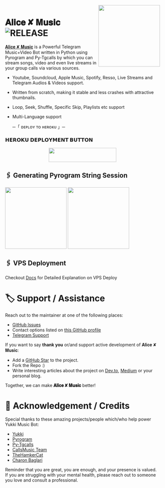 <img src="https://telegra.ph/file/2813c3d6b2a4f8682c565.jpg" align="right" width="200" height="200"/>

# 𝐀𝐥𝐢𝐜𝐞 ✘ 𝐌𝐮𝐬𝐢𝐜<img src="https://img.shields.io/github/v/release/NITISHSHARMA143123/AliceXmusic?color=black&logo=github&logoColor=black&style=social" alt="RELEASE">

[𝐀𝐥𝐢𝐜𝐞 ✘ 𝐌𝐮𝐬𝐢𝐜](https://github.com/NITISHSHARMA143123/AliceXmusic) is a Powerful Telegram Music+Video Bot written in Python using Pyrogram and Py-Tgcalls by which you can stream songs, video and even live streams in your group calls via various sources.


* Youtube, Soundcloud, Apple Music, Spotify, Resso, Live Streams and Telegram Audios & Videos support.
* Written from scratch, making it stable and less crashes with attractive thumbnails.
* Loop, Seek, Shuffle, Specific Skip, Playlists etc support
* Multi-Language support


    ─「 ᴅᴇᴩʟᴏʏ ᴛᴏ ʜᴇʀᴏᴋᴜ 」─

<h3> 𝗛𝗘𝗥𝗢𝗞𝗨 𝗗𝗘𝗣𝗟𝗢𝗬𝗠𝗘𝗡𝗧 𝗕𝗨𝗧𝗧𝗢𝗡 </h3>
</h3>

<p align="center"><a href="https://dashboard.heroku.com/new?template=https://github.com/NITISHSHARMA143123/AliceXmusic"> <img src="https://img.shields.io/badge/Deploy%20On%20Heroku-bringle?style=for-the-badge&logo=heroku" width="220" height="45.69/"/></a></p>

<h2 align="center">

## 🖇 Generating Pyrogram String Session

<p>
<a href="https://replit.com/@niteshsharma519/Alice-X-music"><img src="https://img.shields.io/badge/Generate%20On%20Repl-blueviolet?style=for-the-badge&logo=appveyor" width="200""/></a>
<a href="https://t.me/YukkiStringBot"><img src="https://img.shields.io/badge/TG%20String%20Gen%20Bot-blueviolet?style=for-the-badge&logo=appveyor" width="200""/></a>
</p>

## 🖇 VPS Deployment

Checkout [Docs](https://notreallyshikhar.gitbook.io/yukkimusicbot/deployment/local-hosting-or-vps) for Detailed Explanation on VPS Deploy


# 🏷 Support / Assistance

Reach out to the maintainer at one of the following places:

- [GitHub Issues](https://github.com/NITISHSHARMA143123/AliceXmusic/issues/new?assignees=&labels=question&template=SUPPORT_QUESTION.md&title=support%3A+)
- Contact options listed on [this GitHub profile](https://github.com/NITISHSHARMA143123)
- [Telegram Support](https://t.me/YukkiSupport)

If you want to say **thank you** or/and support active development of 𝐀𝐥𝐢𝐜𝐞 ✘ 𝐌𝐮𝐬𝐢𝐜:

- Add a [GitHub Star](https://github.com/NITISHSHARMA143123/AliceXmusic) to the project.
- Fork the Repo :)
- Write interesting articles about the project on [Dev.to](https://dev.to/), [Medium](https://medium.com/) or your personal blog.

Together, we can make **𝐀𝐥𝐢𝐜𝐞 ✘ 𝐌𝐮𝐬𝐢𝐜** better!
# 📑 Acknowledgement / Credits

Special thanks to these amazing projects/people which/who help power Yukki Music Bot:
- [Yukki](https://github.com/TeamYukki/YukkiMusicBot) 
- [Pyrogram](https://github.com/pyrogram/pyrogram)
- [Py-Tgcalls](https://github.com/pytgcalls/pytgcalls)
- [CallsMusic Team](https://github.com/Callsmusic)
- [TheHamkerCat](https://github.com/TheHamkerCat)
- [Charon Baglari](https://github.com/XCBv021)


Reminder that you are great, you are enough, and your presence is valued. If you are struggling with your mental health, please reach out to someone you love and consult a professional.
